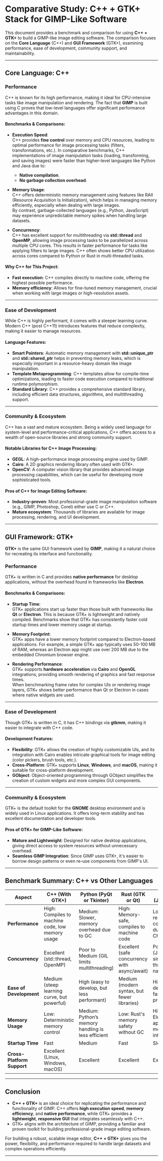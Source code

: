 # **Comparative Study: C++ + GTK+ Stack for GIMP-Like Software**

This document provides a benchmark and comparison for using **C++ + GTK+** to build a GIMP-like image editing software. The comparison focuses on the **Core Language** (C++) and **GUI Framework** (GTK+), examining performance, ease of development, community support, and maintainability.

---

## **Core Language: C++**

### **Performance**

C++ is known for its high performance, making it ideal for CPU-intensive tasks like image manipulation and rendering. The fact that **GIMP** is built using C proves that low-level languages offer significant performance advantages in this domain.

#### Benchmarks & Comparisons:

- **Execution Speed**:  
  C++ provides **fine control** over memory and CPU resources, leading to optimal performance for image processing tasks (filters, transformations, etc.). In comparative benchmarks, C++ implementations of image manipulation tasks (loading, transforming, and saving images) were faster than higher-level languages like Python and Java due to:
  - **Native compilation**.
  - **No garbage collection overhead**.

- **Memory Usage**:  
  C++ offers deterministic memory management using features like RAII (Resource Acquisition Is Initialization), which helps in managing memory efficiently, especially when dealing with large images.  
  By contrast, garbage-collected languages (e.g., Python, JavaScript) may experience unpredictable memory spikes when handling large datasets.

- **Concurrency**:  
  C++ has excellent support for multithreading via **std::thread** and **OpenMP**, allowing image processing tasks to be parallelized across multiple CPU cores. This results in faster performance for tasks like applying filters to large images. C++ often shows better CPU utilization across cores compared to Python or Rust in multi-threaded tasks.

#### Why C++ for This Project:

- **Fast execution**: C++ compiles directly to machine code, offering the highest possible performance.
- **Memory efficiency**: Allows for fine-tuned memory management, crucial when working with large images or high-resolution assets.

---

### **Ease of Development**

While C++ is highly performant, it comes with a steeper learning curve. Modern C++ (post C++11) introduces features that reduce complexity, making it easier to manage resources.

#### Language Features:

- **Smart Pointers**: Automatic memory management with **std::unique_ptr** and **std::shared_ptr** helps in preventing memory leaks, which is especially important in a resource-heavy domain like image manipulation.
- **Template Metaprogramming**: C++ templates allow for compile-time optimizations, leading to faster code execution compared to traditional runtime polymorphism.
- **Standard Library**: C++ provides a comprehensive standard library, including efficient data structures, algorithms, and multithreading support.

---

### **Community & Ecosystem**

C++ has a vast and mature ecosystem. Being a widely used language for system-level and performance-critical applications, C++ offers access to a wealth of open-source libraries and strong community support.

#### Notable Libraries for C++ Image Processing:

- **GEGL**: A high-performance image processing engine used by GIMP.
- **Cairo**: A 2D graphics rendering library often used with GTK+.
- **OpenCV**: A computer vision library that provides advanced image processing capabilities, which can be useful for developing more sophisticated tools.

#### Pros of C++ for Image Editing Software:

- **Industry-proven**: Most professional-grade image manipulation software (e.g., GIMP, Photoshop, Corel) either use C or C++.
- **Mature ecosystem**: Thousands of libraries are available for image processing, rendering, and UI development.

---

## **GUI Framework: GTK+**

**GTK+** is the same GUI framework used by **GIMP**, making it a natural choice for recreating its interface and functionality.

### **Performance**

GTK+ is written in C and provides **native performance** for desktop applications, without the overhead found in frameworks like **Electron**.

#### Benchmarks & Comparisons:

- **Startup Time**:  
  GTK+ applications start up faster than those built with frameworks like **Qt** or **Electron**. This is because GTK+ is lightweight and natively compiled. Benchmarks show that GTK+ has consistently faster cold startup times and lower memory usage at startup.

- **Memory Footprint**:  
  GTK+ apps have a lower memory footprint compared to Electron-based applications. For example, a simple GTK+ app typically uses 50-100 MB of RAM, whereas an Electron app might use over 200 MB due to the embedded Chromium browser engine.

- **Rendering Performance**:  
  GTK+ supports **hardware acceleration** via **Cairo** and **OpenGL** integrations, providing smooth rendering of graphics and fast response times.  
  When benchmarking frame rates for complex UIs or rendering image layers, GTK+ shows better performance than Qt or Electron in cases where native widgets are used.

---

### **Ease of Development**

Though GTK+ is written in C, it has C++ bindings via **gtkmm**, making it easier to integrate with C++ code.

#### Development Features:

- **Flexibility**: GTK+ allows the creation of highly customizable UIs, and its integration with Cairo enables intricate graphical tools for image editing (color pickers, brush tools, etc.).
- **Cross-Platform**: GTK+ supports **Linux**, **Windows**, and **macOS**, making it suitable for cross-platform development.
- **GObject**: Object-oriented programming through GObject simplifies the creation of custom widgets and more complex GUI components.

---

### **Community & Ecosystem**

GTK+ is the default toolkit for the **GNOME** desktop environment and is widely used in Linux applications. It offers long-term stability and has excellent documentation and developer tools.

#### Pros of GTK+ for GIMP-Like Software:

- **Mature and Lightweight**: Designed for native desktop applications, giving direct access to system resources without unnecessary overhead.
- **Seamless GIMP Integration**: Since GIMP uses GTK+, it's easier to borrow design patterns or even re-use components from GIMP's UI.

---

## **Benchmark Summary: C++ vs Other Languages**

| **Aspect**               | **C++ (With GTK+)**                              | **Python (PyQt or Tkinter)**                 | **Rust (GTK or Qt)**                         | **Electron (JavaScript)**                  |
|--------------------------|--------------------------------------------------|----------------------------------------------|----------------------------------------------|---------------------------------------------|
| **Performance**           | High: Compiles to machine code, low memory usage | Medium: Slower, memory overhead due to GC    | High: Memory-safe, compiles to machine code  | Low: Heavy resource consumption due to Chromium |
| **Concurrency**           | Excellent (std::thread, OpenMP)                  | Poor to Medium (GIL limits multithreading)   | Excellent (safe concurrency with async/await)| Poor (JavaScript’s single-threaded nature)   |
| **Ease of Development**   | Medium (steep learning curve, but powerful)      | High (easy to develop, but less performant)  | Medium (modern syntax, but fewer libraries)  | High (easy development, fast prototyping)    |
| **Memory Usage**          | Low: Deterministic memory control                | Medium: Python’s memory handling is less efficient | Low: Rust's memory safety without GC         | High: Electron apps are memory intensive     |
| **Startup Time**          | Fast                                             | Medium                                       | Fast                                         | Slow                                        |
| **Cross-Platform Support**| Excellent (Linux, Windows, macOS)                | Excellent                                    | Excellent                                    | Excellent                                   |

---

## **Conclusion**

- **C++ + GTK+** is an ideal choice for replicating the performance and functionality of GIMP. C++ offers **high execution speed**, **memory efficiency**, and **native performance**, while GTK+ provides a **lightweight**, **responsive GUI** that integrates seamlessly with C++.
- GTK+ aligns with the architecture of GIMP, providing a familiar and proven toolkit for building professional-grade image editing software.
  
For building a robust, scalable image editor, **C++ + GTK+** gives you the power, flexibility, and performance required to handle large datasets and complex operations efficiently.

--- 

